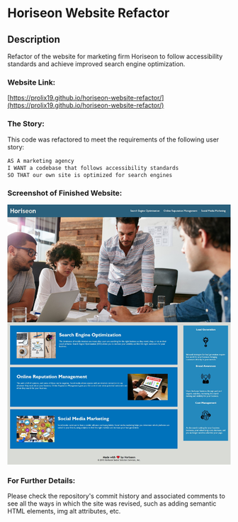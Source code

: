 # Horiseon Website Refactor

## Description

Refactor of the website for marketing firm Horiseon to follow accessibility standards and achieve improved search engine optimization.

### Website Link:

[https://prolix19.github.io/horiseon-website-refactor/](https://prolix19.github.io/horiseon-website-refactor/)

### The Story:

This code was refactored to meet the requirements of the following user story:

```
AS A marketing agency
I WANT a codebase that follows accessibility standards
SO THAT our own site is optimized for search engines
```

### Screenshot of Finished Website:

![Picture of the Horiseon webpage](assets/images/site-screenshot.jpg)

### For Further Details:

Please check the repository's commit history and associated comments to see all the ways in which the site was revised, such as adding semantic HTML elements, img alt attributes, etc.